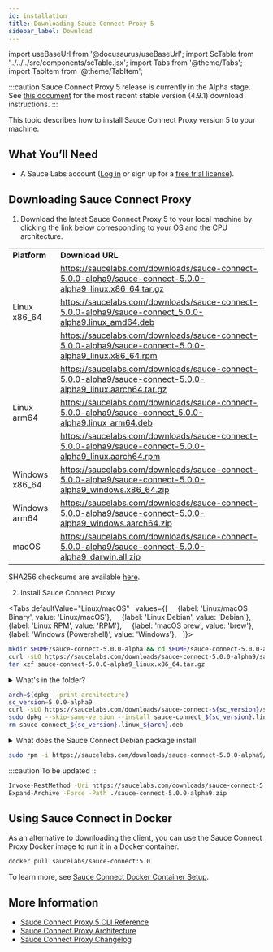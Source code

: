 ```yaml
---
id: installation
title: Downloading Sauce Connect Proxy 5
sidebar_label: Download
---
```


import useBaseUrl from '@docusaurus/useBaseUrl';
import ScTable from '../../../src/components/scTable.jsx';
import Tabs from '@theme/Tabs';
import TabItem from '@theme/TabItem';

:::caution
Sauce Connect Proxy 5 release is currently in the Alpha stage. See [this document](/secure-connections/sauce-connect/installation/) for the most recent stable version (4.9.1) download instructions.
:::

This topic describes how to install Sauce Connect Proxy version 5 to your machine.

## What You’ll Need

- A Sauce Labs account ([Log in](https://accounts.saucelabs.com/am/XUI/#login/) or sign up for a [free trial license](https://saucelabs.com/sign-up)).

## Downloading Sauce Connect Proxy

1. Download the latest Sauce Connect Proxy 5 to your local machine by clicking the link below corresponding to your OS and the CPU architecture.

<table>
  <tr>
    <td><strong>Platform</strong>
    </td>
    <td><strong>Download URL</strong>
    </td>
  </tr>
  <tr>
    <td rowspan="3">Linux x86_64</td>
    <td>
      <a href="https://saucelabs.com/downloads/sauce-connect-5.0.0-alpha9/sauce-connect-5.0.0-alpha9_linux.x86_64.tar.gz">https://saucelabs.com/downloads/sauce-connect-5.0.0-alpha9/sauce-connect-5.0.0-alpha9_linux.x86_64.tar.gz</a>
    </td>
  </tr>
  <tr>
    <td>
      <a href="https://saucelabs.com/downloads/sauce-connect-5.0.0-alpha9/sauce-connect_5.0.0-alpha9.linux_amd64.deb">https://saucelabs.com/downloads/sauce-connect-5.0.0-alpha9/sauce-connect_5.0.0-alpha9.linux_amd64.deb</a>
    </td>
  </tr>
  <tr>
    <td>
      <a href="https://saucelabs.com/downloads/sauce-connect-5.0.0-alpha9/sauce-connect-5.0.0-alpha9_linux.x86_64.rpm">https://saucelabs.com/downloads/sauce-connect-5.0.0-alpha9/sauce-connect-5.0.0-alpha9_linux.x86_64.rpm</a>
    </td>
  </tr>
  <tr>
    <td rowspan="3">Linux arm64</td>
    <td>
      <a href="https://saucelabs.com/downloads/sauce-connect-5.0.0-alpha9/sauce-connect-5.0.0-alpha9_linux.aarch64.tar.gz">https://saucelabs.com/downloads/sauce-connect-5.0.0-alpha9/sauce-connect-5.0.0-alpha9_linux.aarch64.tar.gz</a>
    </td>
  </tr>
  <tr>
    <td>
      <a href="https://saucelabs.com/downloads/sauce-connect-5.0.0-alpha9/sauce-connect_5.0.0-alpha9.linux_arm64.deb">https://saucelabs.com/downloads/sauce-connect-5.0.0-alpha9/sauce-connect_5.0.0-alpha9.linux_arm64.deb</a>
    </td>
  </tr>
  <tr>
    <td>
      <a href="https://saucelabs.com/downloads/sauce-connect-5.0.0-alpha9/sauce-connect-5.0.0-alpha9_linux.aarch64.rpm">https://saucelabs.com/downloads/sauce-connect-5.0.0-alpha9/sauce-connect-5.0.0-alpha9_linux.aarch64.rpm</a>
    </td>
  </tr>
  <tr>
    <td>Windows x86_64</td>
    <td>
      <a href="https://saucelabs.com/downloads/sauce-connect-5.0.0-alpha9/sauce-connect-5.0.0-alpha9_windows.x86_64.zip">https://saucelabs.com/downloads/sauce-connect-5.0.0-alpha9/sauce-connect-5.0.0-alpha9_windows.x86_64.zip</a>
    </td>
  </tr>
  <tr>
    <td>Windows arm64</td>
    <td>
      <a href="https://saucelabs.com/downloads/sauce-connect-5.0.0-alpha9/sauce-connect-5.0.0-alpha9_windows.aarch64.zip">https://saucelabs.com/downloads/sauce-connect-5.0.0-alpha9/sauce-connect-5.0.0-alpha9_windows.aarch64.zip</a>
    </td>
  </tr>
  <tr>
    <td>macOS</td>
    <td>
      <a href="https://saucelabs.com/downloads/sauce-connect-5.0.0-alpha9/sauce-connect-5.0.0-alpha9_darwin.all.zip">https://saucelabs.com/downloads/sauce-connect-5.0.0-alpha9/sauce-connect-5.0.0-alpha9_darwin.all.zip</a>
    </td>
  </tr>
</table>

SHA256 checksums are available [here](https://saucelabs.com/downloads/sauce-connect-5.0.0-alpha9/checksums).

2. Install Sauce Connect Proxy

<Tabs
defaultValue="Linux/macOS"
  values={[
    {label: 'Linux/macOS Binary', value: 'Linux/macOS'},
    {label: 'Linux Debian', value: 'Debian'},
    {label: 'Linux RPM', value: 'RPM'},
    {label: 'macOS brew', value: 'brew'},
    {label: 'Windows (Powershell)', value: 'Windows'},
  ]}>
<TabItem value="Linux/macOS">

```bash
mkdir $HOME/sauce-connect-5.0.0-alpha && cd $HOME/sauce-connect-5.0.0-alpha
curl -sLO https://saucelabs.com/downloads/sauce-connect-5.0.0-alpha9/sauce-connect-5.0.0-alpha9_linux.x86_64.tar.gz
tar xzf sauce-connect-5.0.0-alpha9_linux.x86_64.tar.gz
```

<details><summary>What's in the folder?</summary>

#### Sauce Connect folder contents

```bash
  ├── LICENSE
  ├── LICENSE.3RD_PARTY
  ├── completions
  │   ├── sc.bash
  │   ├── sc.fish
  │   └── sc.zsh
  └── sc
```

</details>

  </TabItem>

  <TabItem value="Debian">

```bash
arch=$(dpkg --print-architecture)
sc_version=5.0.0-alpha9
curl -sLO https://saucelabs.com/downloads/sauce-connect-${sc_version}/sauce-connect_${sc_version}.linux_${arch}.deb
sudo dpkg --skip-same-version --install sauce-connect_${sc_version}.linux_${arch}.deb
rm sauce-connect_${sc_version}.linux_${arch}.deb
```

<details><summary>What does the Sauce Connect Debian package install</summary>

- Sauce Connect Proxy binary is in `/usr/bin/sc`
- The enviroment variables file template is in `/etc/default/sauce-connect`. The file may be modified to include your configuration, , see [Running systemd service on Debian-based Linux](/secure-connections/sauce-connect-5/operation/#running-systemd-service-on-debian-based-linux)
  ```bash
  cat /etc/default/sauce-connect
  # Default values for Sauce Connect Proxy
  #SAUCE_CONFIG_FILE=/etc/sauce-connect/config.yaml
  # Required values
  #SAUCE_USER=
  #SAUCE_ACCESS_KEY=
  #SAUCE_REGION=
  #SAUCE_TUNNEL_NAME=
  # Options
  #SAUCE_SHARED_TUNNEL=
  #SAUCE_TUNNEL_POOL=
  # See https://docs.saucelabs.com/dev/cli/sauce-connect-5/ for all environment variable values
  ```
- Systemd service is enabled, see [Running systemd service on Debian-based Linux](/secure-connections/sauce-connect-5/operation/#running-systemd-service-on-debian-based-linux)

</details>

  </TabItem>

  <TabItem value="RPM">

```bash
sudo rpm -i https://saucelabs.com/downloads/sauce-connect-5.0.0-alpha9/sauce-connect-5.0.0-alpha9_linux.x86_64.rpm
```

  </TabItem>

  <TabItem value="brew">

:::caution
To be updated
:::

  </TabItem>

  <TabItem value="Windows">

```bash title="Using Powershell (Windows)"
Invoke-RestMethod -Uri https://saucelabs.com/downloads/sauce-connect-5.0.0-alpha9/sauce-connect-5.0.0-alpha9_windows.x86_64.zip -OutFile sauce-connect-5.0.0-alpha9.zip
Expand-Archive -Force -Path ./sauce-connect-5.0.0-alpha9.zip
```

  </TabItem>
</Tabs>

## Using Sauce Connect in Docker

As an alternative to downloading the client, you can use the Sauce Connect Proxy Docker image to run it in a Docker container.

```bash
docker pull saucelabs/sauce-connect:5.0
```

To learn more, see [Sauce Connect Docker Container Setup](/secure-connections/sauce-connect/setup-configuration/docker/).

## More Information

- [Sauce Connect Proxy 5 CLI Reference](/dev/cli/sauce-connect-5/run/)
- [Sauce Connect Proxy Architecture](/secure-connections/sauce-connect-5/advanced/architecture/)
- [Sauce Connect Proxy Changelog](https://changelog.saucelabs.com/en?category=sauce%20connect)
